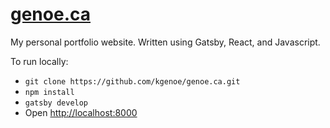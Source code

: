 <h1><a href="https://genoe.ca">genoe.ca</a></h1>

My personal portfolio website. Written using Gatsby, React, and Javascript. 

To run locally:
- `git clone https://github.com/kgenoe/genoe.ca.git`
- `npm install`
- `gatsby develop`
- Open [http://localhost:8000](http://localhost:8000)